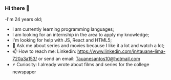 ### Hi there 👋

-I'm 24 years old;
- I am currently learning programming languages;
- I am looking for an internship in the area to apply my knowledge;
- I'm looking for help with JS, React and HTML5;
- 💬 Ask me about series and movies because I like it a lot and watch a lot;
- 📫 How to reach me: Linkedin: https://www.linkedin.com/in/tauane-lima-720a3a153/
or send an email: Tauanesantos10@hotmail.com
- ⚡ Curiosity: I already wrote about films and series for the college newspaper
